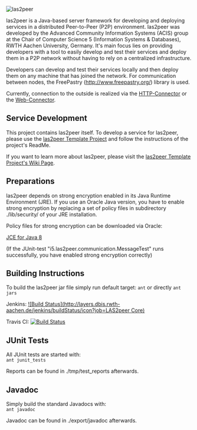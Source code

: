 ![las2peer](https://github.com/rwth-acis/LAS2peer/blob/master/img/logo/bitmap/las2peer-logo-128x128.png)

las2peer is a Java-based server framework for developing and deploying services in a distributed Peer-to-Peer (P2P) environment. las2peer was developed by the Advanced Community Information Systems (ACIS) group at the Chair of Computer Science 5 (Information Systems & Databases), RWTH Aachen University, Germany. It's main focus lies on providing developers with a tool to easily develop and test their services and deploy them in a P2P network without having to rely on a centralized infrastructure.

Developers can develop and test their services locally and then deploy them on any machine that has joined the network. For communication between nodes, the FreePastry (http://www.freepastry.org/) library is used.

Currently, connection to the outside is realized via the [HTTP-Connector](https://github.com/rwth-acis/LAS2peer-HttpConnector/) or the [Web-Connector](https://github.com/rwth-acis/LAS2peer-WebConnector/).

Service Development
-----------------------
This project contains las2peer itself. To develop a service for las2peer, please use the 
[las2peer Template Project](https://github.com/rwth-acis/LAS2peer-Template-Project/) and follow the instructions of the project's ReadMe.  

If you want to learn more about las2peer, please visit the [las2peer Template Project's Wiki Page](https://github.com/rwth-acis/LAS2peer-Template-Project/wiki).

Preparations
-----------------------

las2peer depends on strong encryption enabled in its Java Runtime Environment (JRE).
If you use an Oracle Java version, you have to enable strong encryption by replacing a set of policy files in subdirectory ./lib/security/ of your JRE installation.

Policy files for strong encryption can be downloaded via Oracle:

[JCE for Java 8](http://www.oracle.com/technetwork/java/javase/downloads/jce8-download-2133166.html "JCE-8")

(If the JUnit-test "i5.las2peer.communication.MessageTest" runs successfully, you have enabled strong encryption correctly)


Building Instructions
----------------------

To build the las2peer jar file simply run default target:
    ```ant```
    or directly
    ```ant jars```

Jenkins: [![Build Status](http://layers.dbis.rwth-aachen.de/jenkins/buildStatus/icon?job=LAS2peer Core)](http://layers.dbis.rwth-aachen.de/jenkins/job/LAS2peer%20Core/)

Travis CI: [![Build Status](https://travis-ci.org/rwth-acis/LAS2peer.svg?branch=master)](https://travis-ci.org/rwth-acis/LAS2peer)

JUnit Tests
-----------

All JUnit tests are started with:  
    ```ant junit_tests```

Reports can be found in ./tmp/test_reports afterwards.


Javadoc
----------

Simply build the standard Javadocs with:  
    ```ant javadoc```

Javadoc can be found in ./export/javadoc afterwards.
